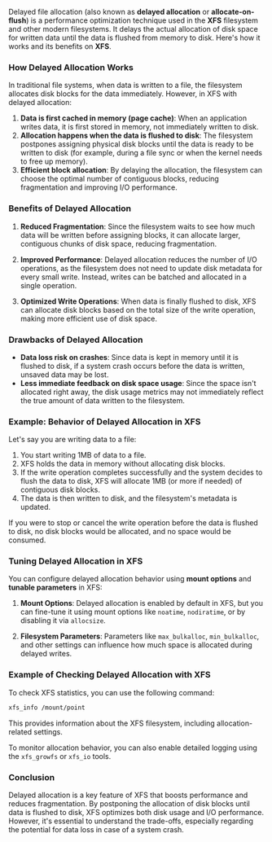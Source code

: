 
Delayed file allocation (also known as **delayed allocation** or **allocate-on-flush**) is a performance optimization technique used in the **XFS** filesystem and other modern filesystems.
It delays the actual allocation of disk space for written data until the data is flushed from memory to disk. Here's how it works and its benefits on **XFS**.

### How Delayed Allocation Works

In traditional file systems, when data is written to a file, the filesystem allocates disk blocks for the data immediately. However, in XFS with delayed allocation:

1. **Data is first cached in memory (page cache)**: When an application writes data, it is first stored in memory, not immediately written to disk.
2. **Allocation happens when the data is flushed to disk**: The filesystem postpones assigning physical disk blocks until the data is ready to be written to disk (for example, during a file sync or when the kernel needs to free up memory).
3. **Efficient block allocation**: By delaying the allocation, the filesystem can choose the optimal number of contiguous blocks, reducing fragmentation and improving I/O performance.

### Benefits of Delayed Allocation

1. **Reduced Fragmentation**: Since the filesystem waits to see how much data will be written before assigning blocks, it can allocate larger, contiguous chunks of disk space, reducing fragmentation.
   
2. **Improved Performance**: Delayed allocation reduces the number of I/O operations, as the filesystem does not need to update disk metadata for every small write. Instead, writes can be batched and allocated in a single operation.
   
3. **Optimized Write Operations**: When data is finally flushed to disk, XFS can allocate disk blocks based on the total size of the write operation, making more efficient use of disk space.

### Drawbacks of Delayed Allocation

- **Data loss risk on crashes**: Since data is kept in memory until it is flushed to disk, if a system crash occurs before the data is written, unsaved data may be lost.
- **Less immediate feedback on disk space usage**: Since the space isn't allocated right away, the disk usage metrics may not immediately reflect the true amount of data written to the filesystem.

### Example: Behavior of Delayed Allocation in XFS

Let's say you are writing data to a file:

1. You start writing 1MB of data to a file.
2. XFS holds the data in memory without allocating disk blocks.
3. If the write operation completes successfully and the system decides to flush the data to disk, XFS will allocate 1MB (or more if needed) of contiguous disk blocks.
4. The data is then written to disk, and the filesystem's metadata is updated.

If you were to stop or cancel the write operation before the data is flushed to disk, no disk blocks would be allocated, and no space would be consumed.

### Tuning Delayed Allocation in XFS

You can configure delayed allocation behavior using **mount options** and **tunable parameters** in XFS:

1. **Mount Options**: Delayed allocation is enabled by default in XFS, but you can fine-tune it using mount options like `noatime`, `nodiratime`, or by disabling it via `allocsize`.
   
2. **Filesystem Parameters**: Parameters like `max_bulkalloc`, `min_bulkalloc`, and other settings can influence how much space is allocated during delayed writes.

### Example of Checking Delayed Allocation with XFS

To check XFS statistics, you can use the following command:

```bash
xfs_info /mount/point
```

This provides information about the XFS filesystem, including allocation-related settings.

To monitor allocation behavior, you can also enable detailed logging using the `xfs_growfs` or `xfs_io` tools.

### Conclusion

Delayed allocation is a key feature of XFS that boosts performance and reduces fragmentation. By postponing the allocation of disk blocks until data is flushed to disk, XFS optimizes both disk usage and I/O performance. However, it's essential to understand the trade-offs, especially regarding the potential for data loss in case of a system crash.

